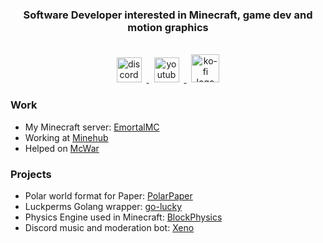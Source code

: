 

<div align="center">
  <h3><b>Software Developer interested in Minecraft, game dev and motion graphics</b></h2>
  
  <br>
  <a href="https://discord.com/invite/TZyuMSha96" target="_blank">
    <img src="https://raw.githubusercontent.com/maurodesouza/profile-readme-generator/master/src/assets/icons/social/discord/default.svg" width="40" height="40" hspace="8" alt="discord logo"  />
  </a>
  <a href="https://www.youtube.com/emortal" target="_blank">
    <img src="https://raw.githubusercontent.com/maurodesouza/profile-readme-generator/master/src/assets/icons/social/youtube/default.svg" width="40" height="40" hspace="8" alt="youtube logo"  />
  </a>
  </a>
  <a href="https://ko-fi.com/emortal" target="_blank">
    <img src="https://uploads-ssl.webflow.com/5c14e387dab576fe667689cf/61e1116779fc0a9bd5bdbcc7_Frame%206.png" width="45" height="45" hspace="8" alt="ko-fi logo"  />
  </a>
</div>

### Work
- My Minecraft server: [EmortalMC](https://github.com/EmortalMC)
- Working at [Minehub](https://github.com/MinehubMC)
- Helped on [McWar](https://github.com/mcwarproject)

### Projects
- Polar world format for Paper: [PolarPaper](https://github.com/MinehubMC/PolarPaper)
- Luckperms Golang wrapper: [go-lucky](https://github.com/MinehubMC/go-lucky)
- Physics Engine used in Minecraft: [BlockPhysics](https://github.com/emortaldev/BlockPhysics)
- Discord music and moderation bot: [Xeno](https://github.com/emortaldev/Xeno)
